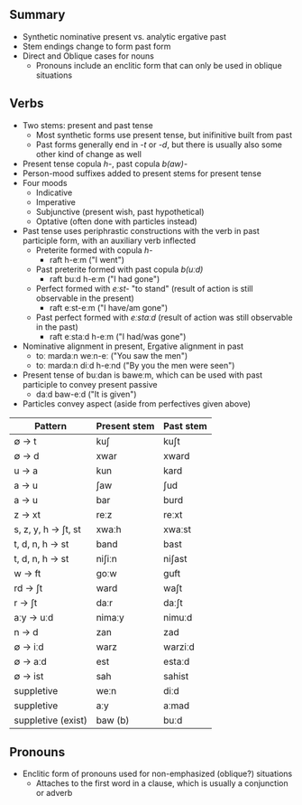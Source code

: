 ## Summary

- Synthetic nominative present vs. analytic ergative past
- Stem endings change to form past form
- Direct and Oblique cases for nouns
    - Pronouns include an enclitic form that can only be used in oblique situations

## Verbs

- Two stems: present and past tense
    - Most synthetic forms use present tense, but inifinitive built from past
    - Past forms generally end in *-t* or *-d*, but there is usually also some other kind of change as well
- Present tense copula *h-*, past copula *b(aw)-*
- Person-mood suffixes added to present stems for present tense
- Four moods
    - Indicative
    - Imperative
    - Subjunctive (present wish, past hypothetical)
    - Optative (often done with particles instead)
- Past tense uses periphrastic constructions with the verb in past participle form, with an auxiliary verb inflected
    - Preterite formed with copula *h-*
        - raft h-eːm ("I went")
    - Past preterite formed with past copula *b(uːd)*
        - raft buːd h-eːm ("I had gone")
    - Perfect formed with *eːst-* "to stand" (result of action is still observable in the present)
        - raft eːst-eːm ("I have/am gone")
    - Past perfect formed with *eːstaːd* (result of action was still observable in the past)
        - raft eːstaːd h-eːm ("I had/was gone")
- Nominative alignment in present, Ergative alignment in past
    - toː mardaːn weːn-eː ("You saw the men")
    - toː mardaːn diːd h-eːnd ("By you the men were seen")
- Present tense of buːdan is baweːm, which can be used with past participle to convey present passive
    - daːd baw-eːd ("It is given")
- Particles convey aspect (aside from perfectives given above)

| Pattern             | Present stem | Past stem |
| ---                 | ---          | ---       |
| ∅ → t               | kuʃ          | kuʃt      |
| ∅ → d               | xwar         | xward     |
| u → a               | kun          | kard      |
| a → u               | ʃaw          | ʃud       |
| a → u               | bar          | burd      |
| z → xt              | reːz         | reːxt     |
| s, z, y, h → ʃt, st | xwaːh        | xwaːst    |
| t, d, n, h → st     | band         | bast      |
| t, d, n, h → st     | niʃiːn       | niʃast    |
| w → ft              | goːw         | guft      |
| rd → ʃt             | ward         | waʃt      |
| r → ʃt              | daːr         | daːʃt     |
| aːy → uːd           | nimaːy       | nimuːd    |
| n → d               | zan          | zad       |
| ∅ → iːd             | warz         | warziːd   |
| ∅ → aːd             | est          | estaːd    |
| ∅ → ist             | sah          | sahist    |
| suppletive          | weːn         | diːd      |
| suppletive          | aːy          | aːmad     |
| suppletive (exist)  | baw (b)      | buːd      |

## Pronouns

- Enclitic form of pronouns used for non-emphasized (oblique?) situations
    - Attaches to the first word in a clause, which is usually a conjunction or adverb

